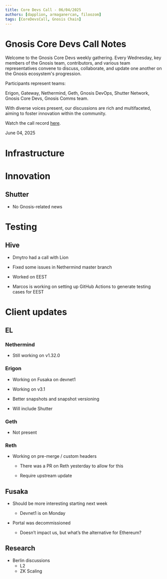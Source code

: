```yaml
---
title: Core Devs Call - 06/04/2025
authors: [dapplion, armaganercan, filoozom]
tags: [CoreDevsCall, Gnosis Chain]
---
```


# Gnosis Core Devs Call Notes

Welcome to the Gnosis Core Devs weekly gathering. Every Wednesday, key members of the Gnosis team, contributors, and various team representatives convene to discuss, collaborate, and update one another on the Gnosis ecosystem's progression.

Participants represent teams:

Erigon, Gateway, Nethermind, Geth, Gnosis DevOps, Shutter Network, Gnosis Core Devs, Gnosis Comms team.

With diverse voices present, our discussions are rich and multifaceted, aiming to foster innovation within the community.

Watch the call record [here](https://youtu.be/DoW1l-ICnD0).

June 04, 2025

# Infrastructure

# Innovation

## Shutter

* No Gnosis-related news


# Testing

## Hive

* Dmytro had a call with Lion

* Fixed some issues in Nethermind master branch

* Worked on EEST

* Marcos is working on setting up GitHub Actions to generate testing cases for EEST

# Client updates
## EL
### Nethermind

* Still working on v1.32.0

### Erigon

* Working on Fusaka on devnet1

* Working on v3.1

* Better snapshots and snapshot versioning

* Will include Shutter


### Geth

* Not present

### Reth

* Working on pre-merge / custom headers

  * There was a PR on Reth yesterday to allow for this

  * Require upstream update


## Fusaka

* Should be more interesting starting next week
  
  * Devnet1 is on Monday

* Portal was decommissioned
  
  * Doesn’t impact us, but what’s the alternative for Ethereum?

## Research

* Berlin discussions
  * L2
  * ZK Scaling 
